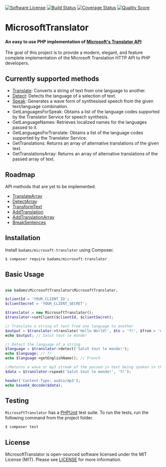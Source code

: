 [![Software License](https://img.shields.io/badge/license-MIT-brightgreen.svg?style=flat-square)](LICENSE)
[![Build Status](https://img.shields.io/travis/badams/microsoft-translator/master.svg?style=flat-square)](https://travis-ci.org/badams/microsoft-translator)
[![Coverage Status](https://img.shields.io/scrutinizer/coverage/g/badams/microsoft-translator.svg?style=flat-square)](https://scrutinizer-ci.com/g/badams/microsoft-translator/code-structure)
[![Quality Score](https://img.shields.io/scrutinizer/g/badams/microsoft-translator.svg?style=flat-square)](https://scrutinizer-ci.com/g/badams/microsoft-translator)

MicrosoftTranslator 
====================
#### An easy to use PHP implementation of [Microsoft's Translator API](https://msdn.microsoft.com/en-us/library/ff512419.aspx)

The goal of this project is to provide a modern, elegant, and feature complete implementation of the Microsoft Translation HTTP API to PHP developers.

## Currently supported methods

 - [Translate](docs/translate.md): Converts a string of text from one language to another.
 - [Detect](docs/detect.md): Detects the language of a selection of text.
 - [Speak](docs/speak.md): Generates a wave form of synthesised speech from the given text/language combination.
 - GetLanguagesForSpeak: Obtains a list of the language codes supported by the Translator Service for speech synthesis.
 - GetLanguageNames: Retrieves localized names for the languages passed to it.
 - GetLanguagesForTranslate: Obtains a list of the language codes supported by the Translator Service.
 - GetTranslations: Returns an array of alternative translations of the given text.
 - GetTranslationsArray: Returns an array of alternative translations of the passed array of text.

## Roadmap

API methods that are yet to be implemented.

 - [TranslateArray](https://msdn.microsoft.com/en-us/library/ff512422.aspx)
 - [DetectArray](https://msdn.microsoft.com/en-us/library/ff512412.aspx)
 - [TransformText](https://msdn.microsoft.com/en-us/library/dn876735.aspx)
 - [AddTranslation](https://msdn.microsoft.com/en-us/library/ff512408.aspx)
 - [AddTranslationArray](https://msdn.microsoft.com/en-us/library/ff512409.aspx)
 - [BreakSentences](https://msdn.microsoft.com/en-us/library/ff512410.aspx)

## Installation

Install `badams/microsoft-translator` using Composer.

```bash
$ composer require badams/microsoft-translator
```

## Basic Usage

```php

use badams\MicrosoftTranslator\MicrosoftTranslator;

$clientId = 'YOUR_CLIENT_ID';
$clientSecret = 'YOUR_CLIENT_SECRET';

$translator = new MicrosoftTranslator();
$translator->setClient($clientId, $clientSecret);

// Translate a string of text from one language to another
$output = $translator->translate('Hello World!', $to = 'fr', $from = 'en');
echo $output; // Salut tout le monde!

// Detect the language of a string
$language = $translator->detect('Salut tout le monde!');
echo $language; // fr
echo $language->getEnglishName(); // French

//Returns a wave or mp3 stream of the passed-in text being spoken in the desired language.
$data = $translator->speak('Salut tout le monde!', 'fr');

header('Content-Type: audio/mp3');
echo base64_decode($data);

```

## Testing

`MicrosoftTranslator` has a [PHPUnit](https://phpunit.de) test suite. To run the tests, run the following command from the project folder.

``` bash
$ composer test
```

## License

MicrosoftTranslator is open-sourced software licensed under the MIT License (MIT). Please see [LICENSE](LICENSE) for more information.


